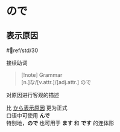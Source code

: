 # ので

## 表示原因  

 #📖ref/std/30  

接续助词  

> [!note] Grammar  
> [n.]な/[v.attr.]/[adj.attr.] ので  

对原因进行客观的描述  

比 [から表示原因](1.basic%20particle/から.md#表示原因) 更为正式  
口语中可使用 **んで**  
特别地，**ので** 也可用于 **ます** 和 **です** 的连体形  
